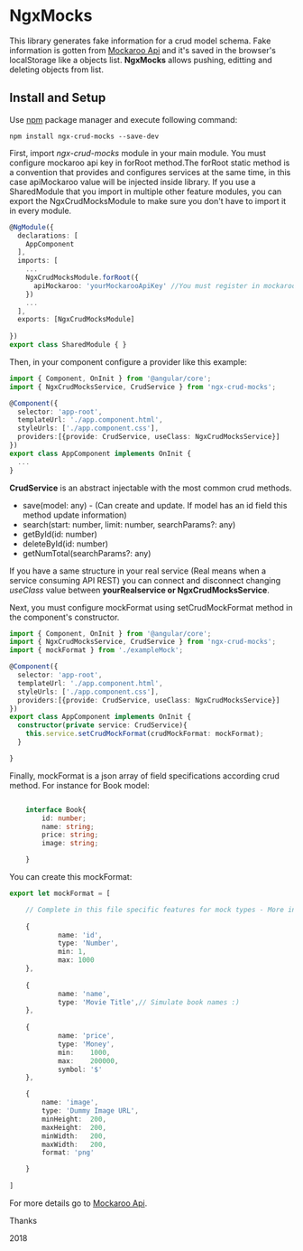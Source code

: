# NgxMocks

This library generates fake information for a crud model schema. Fake information is gotten from [Mockaroo Api](https://www.mockaroo.com/api/docs) and it's saved in the browser's localStorage like a objects list. **NgxMocks** allows pushing, editting and deleting objects from list.


## Install and Setup

Use [npm](https://www.npmjs.com/search?q=ng2-typeahead) package manager and execute following command:

`npm install ngx-crud-mocks --save-dev`

First, import *ngx-crud-mocks* module in your main module. You must configure mockaroo api key in forRoot method.The forRoot static method is a convention that provides and configures services at the same time, in this case apiMockaroo value will be injected inside library. If you use a SharedModule that you import in multiple other feature modules, you can export the NgxCrudMocksModule to make sure you don't have to import it in every module.

```typescript
@NgModule({
  declarations: [
    AppComponent
  ],
  imports: [
    ...
    NgxCrudMocksModule.forRoot({
      apiMockaroo: 'yourMockarooApiKey' //You must register in mockaroo and get it Api Key.
    })
    ...
  ],
  exports: [NgxCrudMocksModule]
 
})
export class SharedModule { }
```

Then, in your component configure a provider like this example:

```typescript
import { Component, OnInit } from '@angular/core';
import { NgxCrudMocksService, CrudService } from 'ngx-crud-mocks';

@Component({
  selector: 'app-root',
  templateUrl: './app.component.html',
  styleUrls: ['./app.component.css'],
  providers:[{provide: CrudService, useClass: NgxCrudMocksService}]
})
export class AppComponent implements OnInit {
  ...
}  
```

**CrudService** is an abstract injectable with the most common crud methods.
* save(model: any) - (Can create and update. If model has an id field this method update information)
* search(start: number, limit: number, searchParams?: any)
* getById(id: number)
* deleteById(id: number)
* getNumTotal(searchParams?: any)

If you have a same structure in your real service (Real means when a service consuming API REST) you can connect and disconnect changing *useClass* value between **yourRealservice or NgxCrudMocksService**.


Next, you must configure mockFormat using setCrudMockFormat method in the component's constructor.



```typescript
import { Component, OnInit } from '@angular/core';
import { NgxCrudMocksService, CrudService } from 'ngx-crud-mocks';
import { mockFormat } from './exampleMock';

@Component({
  selector: 'app-root',
  templateUrl: './app.component.html',
  styleUrls: ['./app.component.css'],
  providers:[{provide: CrudService, useClass: NgxCrudMocksService}]
})
export class AppComponent implements OnInit {
  constructor(private service: CrudService){
    this.service.setCrudMockFormat(crudMockFormat: mockFormat);
  }

}  
```

Finally, mockFormat is a json array of field specifications according crud method. For instance for Book model:
```typescript

    interface Book{
        id: number;
        name: string;
        price: string;
        image: string;

    }

```

You can create this mockFormat:

```typescript
export let mockFormat = [

	// Complete in this file specific features for mock types - More information in https://www.mockaroo.com/api/docs
 
	{
			name: 'id',
			type: 'Number',
			min: 1,
			max: 1000
	},
 
	{
			name: 'name',
			type: 'Movie Title',// Simulate book names :)
	},
 
	{
			name: 'price',
			type: 'Money',
			min:	1000,
            max:	200000,
            symbol:	'$'
	},

	{
		name: 'image',
		type: 'Dummy Image URL',
		minHeight:	200,
		maxHeight:	200,
		minWidth:	200,
		maxWidth:	200,
		format: 'png'

	}
 
]

```
For more details go to [Mockaroo Api](https://www.mockaroo.com/api/docs). 


Thanks

2018